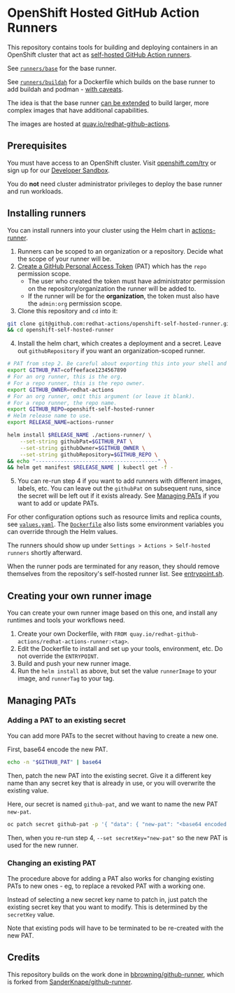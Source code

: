 # OpenShift Hosted GitHub Action Runners

This repository contains tools for building and deploying containers in an OpenShift cluster that act as [self-hosted GitHub Action runners](https://docs.github.com/en/free-pro-team@latest/actions/hosting-your-own-runners/about-self-hosted-runners).

See [`runners/base`](./runners/base) for the base runner.

See [`runners/buildah`](./runners/buildah) for a Dockerfile which builds on the base runner to add buildah and podman - [with caveats](./runners/buildah/README.md).

The idea is that the base runner [can be extended](#creating-your-own-runner-image) to build larger, more complex images that have additional capabilities.

The images are hosted at [quay.io/redhat-github-actions](https://quay.io/redhat-github-actions/).

## Prerequisites
You must have access to an OpenShift cluster. Visit [openshift.com/try](https://www.openshift.com/try) or sign up for our [Developer Sandbox](https://developers.redhat.com/developer-sandbox).

You do **not** need cluster administrator privileges to deploy the base runner and run workloads.

## Installing runners

You can install runners into your cluster using the Helm chart in [actions-runner](./actions-runner).

1. Runners can be scoped to an organization or a repository. Decide what the scope of your runner will be.
2. [Create a GitHub Personal Access Token](https://docs.github.com/en/free-pro-team@latest/github/authenticating-to-github/creating-a-personal-access-token) (PAT) which has the `repo` permission scope.
    - The user who created the token must have administrator permission on the repository/organization the runner will be added to.
    - If the runner will be for the **organization**, the token must also have the `admin:org` permission scope.
3. Clone this repository and `cd` into it:
```bash
git clone git@github.com:redhat-actions/openshift-self-hosted-runner.git \
&& cd openshift-self-hosted-runner
```
4. Install the helm chart, which creates a deployment and a secret. Leave out `githubRepository` if you want an organization-scoped runner.

```bash
# PAT from step 2. Be careful about exporting this into your shell and history.
export GITHUB_PAT=coffeeface1234567890
# For an org runner, this is the org.
# For a repo runner, this is the repo owner.
export GITHUB_OWNER=redhat-actions
# For an org runner, omit this argument (or leave it blank).
# For a repo runner, the repo name.
export GITHUB_REPO=openshift-self-hosted-runner
# Helm release name to use.
export RELEASE_NAME=actions-runner

helm install $RELEASE_NAME ./actions-runner/ \
    --set-string githubPat=$GITHUB_PAT \
    --set-string githubOwner=$GITHUB_OWNER \
    --set-string githubRepository=$GITHUB_REPO \
&& echo "---------------------------------------" \
&& helm get manifest $RELEASE_NAME | kubectl get -f -
```

5. You can re-run step 4 if you want to add runners with different images, labels, etc. You can leave out the `githubPat` on subsequent runs, since the secret will be left out if it exists already. See [Managing PATs](#managing-pats) if you want to add or update PATs.

For other configuration options such as resource limits and replica counts, see [`values.yaml`](./actions-runner/values.yaml). The [`Dockerfile`](./runners/base/Dockerfile) also lists some environment variables you can override through the Helm values.

The runners should show up under `Settings > Actions > Self-hosted runners` shortly afterward.

When the runner pods are terminated for any reason, they should remove themselves from the repository's self-hosted runner list. See [entrypoint.sh](./runners/base/entrypoint.sh).

## Creating your own runner image

You can create your own runner image based on this one, and install any runtimes and tools your workflows need.

1. Create your own Dockerfile, with `FROM quay.io/redhat-github-actions/redhat-actions-runner:<tag>`.
2. Edit the Dockerfile to install and set up your tools, environment, etc. Do not override the `ENTRYPOINT`.
3. Build and push your new runner image.
4. Run the `helm install` as above, but set the value `runnerImage` to your image, and `runnerTag` to your tag.

## Managing PATs

### Adding a PAT to an existing secret

You can add more PATs to the secret without having to create a new one.

First, base64 encode the new PAT.
```sh
echo -n "$GITHUB_PAT" | base64
```

Then, patch the new PAT into the existing secret. Give it a different key name than any secret key that is already in use, or you will overwrite the existing value.

Here, our secret is named `github-pat`, and we want to name the new PAT `new-pat`.

```sh
oc patch secret github-pat -p '{ "data": { "new-pat": "<base64 encoded PAT>" } }'
```

Then, when you re-run step 4, `--set secretKey="new-pat"` so the new PAT is used for the new runner.

### Changing an existing PAT

The procedure above for adding a PAT also works for changing existing PATs to new ones - eg, to replace a revoked PAT with a working one.

Instead of selecting a new secret key name to patch in, just patch the existing secret key that you want to modify. This is determined by the `secretKey` value.

Note that existing pods will have to be terminated to be re-created with the new PAT.

## Credits
This repository builds on the work done in [bbrowning/github-runner](https://github.com/bbrowning/github-runner), which is forked from [SanderKnape/github-runner](https://github.com/SanderKnape/github-runner).
